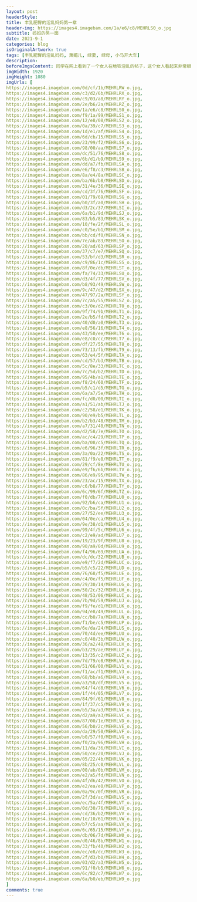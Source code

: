 ```yaml
---
layout: post
headerStyle: 
title: 丰乳肥臀的淫乱妈妈第一章
header-img: https://images4.imagebam.com/1a/e6/c8/MEHRLS0_o.jpg
subtitle: 妈妈的另一面
date: 2021-9-1
categories: blog
isOriginalArtwork: true
tags: [丰乳肥臀的淫乱妈妈, 萧媚儿, 绿妻, 绿母, 小马开大车]
description:
beforeImgsContent: 同学在网上看到了一个女人在地铁淫乱的帖子，这个女人看起来非常眼熟。恰逢当晚爸爸妈妈再次出门，为了确认，我追踪爸爸妈妈来到地铁，没想到一直以来温柔美丽的女神妈妈，背后竟然是如此淫荡的女人……
imgWidth: 1920
imgHeight: 1080
imgUrls: [
https://images4.imagebam.com/0d/cf/1b/MEHRLRW_o.jpg,
https://images4.imagebam.com/c3/d2/6b/MEHRLRX_o.jpg,
https://images4.imagebam.com/c9/03/a8/MEHRLRY_o.jpg,
https://images4.imagebam.com/2e/b6/2a/MEHRLRZ_o.jpg,
https://images4.imagebam.com/1a/e6/c8/MEHRLS0_o.jpg,
https://images4.imagebam.com/f9/1a/99/MEHRLS1_o.jpg,
https://images4.imagebam.com/12/e8/08/MEHRLS2_o.jpg,
https://images4.imagebam.com/0a/39/c7/MEHRLS3_o.jpg,
https://images4.imagebam.com/1d/e1/af/MEHRLS4_o.jpg,
https://images4.imagebam.com/6d/cb/15/MEHRLS5_o.jpg,
https://images4.imagebam.com/23/99/f2/MEHRLS6_o.jpg,
https://images4.imagebam.com/98/00/aa/MEHRLS7_o.jpg,
https://images4.imagebam.com/dc/51/76/MEHRLS8_o.jpg,
https://images4.imagebam.com/6b/d1/b9/MEHRLS9_o.jpg,
https://images4.imagebam.com/dd/a7/fb/MEHRLSA_o.jpg,
https://images4.imagebam.com/e6/f8/c3/MEHRLSB_o.jpg,
https://images4.imagebam.com/8a/e4/8a/MEHRLSC_o.jpg,
https://images4.imagebam.com/ba/6b/b8/MEHRLSD_o.jpg,
https://images4.imagebam.com/31/4e/36/MEHRLSE_o.jpg,
https://images4.imagebam.com/cd/3f/76/MEHRLSF_o.jpg,
https://images4.imagebam.com/01/79/69/MEHRLSG_o.jpg,
https://images4.imagebam.com/b0/3f/a0/MEHRLSH_o.jpg,
https://images4.imagebam.com/d3/2c/37/MEHRLSI_o.jpg,
https://images4.imagebam.com/6a/b1/9d/MEHRLSJ_o.jpg,
https://images4.imagebam.com/83/b5/83/MEHRLSK_o.jpg,
https://images4.imagebam.com/10/fe/2f/MEHRLSL_o.jpg,
https://images4.imagebam.com/c0/5e/b1/MEHRLSM_o.jpg,
https://images4.imagebam.com/bb/cd/f0/MEHRLSN_o.jpg,
https://images4.imagebam.com/7e/ab/83/MEHRLSO_o.jpg,
https://images4.imagebam.com/20/ad/63/MEHRLSP_o.jpg,
https://images4.imagebam.com/37/c7/e7/MEHRLSQ_o.jpg,
https://images4.imagebam.com/53/bf/d3/MEHRLSR_o.jpg,
https://images4.imagebam.com/c9/86/1c/MEHRLSS_o.jpg,
https://images4.imagebam.com/8f/0e/db/MEHRLST_o.jpg,
https://images4.imagebam.com/fa/74/33/MEHRLSU_o.jpg,
https://images4.imagebam.com/d3/4f/77/MEHRLSV_o.jpg,
https://images4.imagebam.com/b8/93/49/MEHRLSW_o.jpg,
https://images4.imagebam.com/9c/47/d2/MEHRLSX_o.jpg,
https://images4.imagebam.com/47/97/2a/MEHRLSY_o.jpg,
https://images4.imagebam.com/7c/a5/55/MEHRLSZ_o.jpg,
https://images4.imagebam.com/c3/0e/d2/MEHRLT0_o.jpg,
https://images4.imagebam.com/9f/74/9b/MEHRLT1_o.jpg,
https://images4.imagebam.com/2e/b5/fd/MEHRLT2_o.jpg,
https://images4.imagebam.com/40/d0/a0/MEHRLT3_o.jpg,
https://images4.imagebam.com/e8/56/16/MEHRLT4_o.jpg,
https://images4.imagebam.com/43/50/ee/MEHRLT6_o.jpg,
https://images4.imagebam.com/e8/c0/cc/MEHRLT7_o.jpg,
https://images4.imagebam.com/df/27/55/MEHRLT8_o.jpg,
https://images4.imagebam.com/73/13/fb/MEHRLT9_o.jpg,
https://images4.imagebam.com/63/e4/5f/MEHRLTA_o.jpg,
https://images4.imagebam.com/cd/57/b3/MEHRLTB_o.jpg,
https://images4.imagebam.com/5c/8e/33/MEHRLTC_o.jpg,
https://images4.imagebam.com/7c/5d/b2/MEHRLTD_o.jpg,
https://images4.imagebam.com/95/4b/a1/MEHRLTE_o.jpg,
https://images4.imagebam.com/f8/24/60/MEHRLTF_o.jpg,
https://images4.imagebam.com/b5/c1/d5/MEHRLTG_o.jpg,
https://images4.imagebam.com/6a/a7/5e/MEHRLTH_o.jpg,
https://images4.imagebam.com/fc/d0/00/MEHRLTI_o.jpg,
https://images4.imagebam.com/a1/51/ab/MEHRLTJ_o.jpg,
https://images4.imagebam.com/c2/58/e1/MEHRLTK_o.jpg,
https://images4.imagebam.com/90/e9/b5/MEHRLTL_o.jpg,
https://images4.imagebam.com/b2/b3/48/MEHRLTM_o.jpg,
https://images4.imagebam.com/a7/31/40/MEHRLTN_o.jpg,
https://images4.imagebam.com/d2/58/7e/MEHRLTO_o.jpg,
https://images4.imagebam.com/ac/c4/29/MEHRLTP_o.jpg,
https://images4.imagebam.com/ba/08/c5/MEHRLTQ_o.jpg,
https://images4.imagebam.com/e6/96/3f/MEHRLTR_o.jpg,
https://images4.imagebam.com/3a/0a/22/MEHRLTS_o.jpg,
https://images4.imagebam.com/81/f9/e8/MEHRLTT_o.jpg,
https://images4.imagebam.com/29/cf/8e/MEHRLTU_o.jpg,
https://images4.imagebam.com/e9/f6/6b/MEHRLTV_o.jpg,
https://images4.imagebam.com/86/e9/95/MEHRLTW_o.jpg,
https://images4.imagebam.com/23/ac/15/MEHRLTX_o.jpg,
https://images4.imagebam.com/c6/b8/77/MEHRLTY_o.jpg,
https://images4.imagebam.com/6c/99/6f/MEHRLTZ_o.jpg,
https://images4.imagebam.com/f0/db/7f/MEHRLU0_o.jpg,
https://images4.imagebam.com/92/b6/ca/MEHRLU1_o.jpg,
https://images4.imagebam.com/0c/ba/5f/MEHRLU2_o.jpg,
https://images4.imagebam.com/27/52/ee/MEHRLU3_o.jpg,
https://images4.imagebam.com/04/0e/ca/MEHRLU4_o.jpg,
https://images4.imagebam.com/9e/38/d1/MEHRLU5_o.jpg,
https://images4.imagebam.com/99/4f/5c/MEHRLU6_o.jpg,
https://images4.imagebam.com/c2/e9/ad/MEHRLU7_o.jpg,
https://images4.imagebam.com/19/23/9f/MEHRLU8_o.jpg,
https://images4.imagebam.com/90/a9/0d/MEHRLU9_o.jpg,
https://images4.imagebam.com/f4/96/69/MEHRLUA_o.jpg,
https://images4.imagebam.com/dc/dc/32/MEHRLUB_o.jpg,
https://images4.imagebam.com/e9/f7/2d/MEHRLUC_o.jpg,
https://images4.imagebam.com/b5/c5/22/MEHRLUD_o.jpg,
https://images4.imagebam.com/76/68/f5/MEHRLUE_o.jpg,
https://images4.imagebam.com/c4/0e/f5/MEHRLUF_o.jpg,
https://images4.imagebam.com/29/30/14/MEHRLUG_o.jpg,
https://images4.imagebam.com/50/2c/32/MEHRLUH_o.jpg,
https://images4.imagebam.com/48/53/06/MEHRLUI_o.jpg,
https://images4.imagebam.com/7b/9d/59/MEHRLUJ_o.jpg,
https://images4.imagebam.com/f9/fe/d1/MEHRLUK_o.jpg,
https://images4.imagebam.com/94/e8/49/MEHRLUL_o.jpg,
https://images4.imagebam.com/cc/b0/7a/MEHRLUN_o.jpg,
https://images4.imagebam.com/f1/be/c5/MEHRLUP_o.jpg,
https://images4.imagebam.com/6e/da/24/MEHRLUS_o.jpg,
https://images4.imagebam.com/70/4d/ee/MEHRLUU_o.jpg,
https://images4.imagebam.com/c0/40/3b/MEHRLUW_o.jpg,
https://images4.imagebam.com/36/a2/48/MEHRLUX_o.jpg,
https://images4.imagebam.com/b3/29/ae/MEHRLUY_o.jpg,
https://images4.imagebam.com/13/35/c2/MEHRLUZ_o.jpg,
https://images4.imagebam.com/7d/79/e8/MEHRLV0_o.jpg,
https://images4.imagebam.com/51/66/00/MEHRLV1_o.jpg,
https://images4.imagebam.com/f1/ac/f1/MEHRLV3_o.jpg,
https://images4.imagebam.com/68/bb/a6/MEHRLV4_o.jpg,
https://images4.imagebam.com/a3/58/df/MEHRLV5_o.jpg,
https://images4.imagebam.com/64/f4/d8/MEHRLV6_o.jpg,
https://images4.imagebam.com/1f/44/05/MEHRLV7_o.jpg,
https://images4.imagebam.com/84/9f/61/MEHRLV8_o.jpg,
https://images4.imagebam.com/1f/37/c5/MEHRLV9_o.jpg,
https://images4.imagebam.com/b5/3a/a3/MEHRLVA_o.jpg,
https://images4.imagebam.com/d2/a9/a3/MEHRLVC_o.jpg,
https://images4.imagebam.com/87/00/1e/MEHRLVD_o.jpg,
https://images4.imagebam.com/56/b0/2c/MEHRLVE_o.jpg,
https://images4.imagebam.com/da/29/50/MEHRLVF_o.jpg,
https://images4.imagebam.com/b0/57/f0/MEHRLVG_o.jpg,
https://images4.imagebam.com/f0/2a/96/MEHRLVH_o.jpg,
https://images4.imagebam.com/11/da/36/MEHRLVI_o.jpg,
https://images4.imagebam.com/50/ce/20/MEHRLVJ_o.jpg,
https://images4.imagebam.com/05/22/4b/MEHRLVK_o.jpg,
https://images4.imagebam.com/8b/25/c0/MEHRLVL_o.jpg,
https://images4.imagebam.com/00/ab/0b/MEHRLVM_o.jpg,
https://images4.imagebam.com/e2/a5/fd/MEHRLVN_o.jpg,
https://images4.imagebam.com/4f/d6/42/MEHRLVO_o.jpg,
https://images4.imagebam.com/e2/ea/e0/MEHRLVP_o.jpg,
https://images4.imagebam.com/0a/9c/0f/MEHRLVR_o.jpg,
https://images4.imagebam.com/2f/3d/ac/MEHRLVS_o.jpg,
https://images4.imagebam.com/ec/5a/4f/MEHRLVT_o.jpg,
https://images4.imagebam.com/0d/30/76/MEHRLVU_o.jpg,
https://images4.imagebam.com/cd/36/b2/MEHRLVV_o.jpg,
https://images4.imagebam.com/1e/10/61/MEHRLVW_o.jpg,
https://images4.imagebam.com/b7/c5/aa/MEHRLVX_o.jpg,
https://images4.imagebam.com/6c/65/15/MEHRLVY_o.jpg,
https://images4.imagebam.com/db/06/7d/MEHRLW0_o.jpg,
https://images4.imagebam.com/d0/46/8b/MEHRLW1_o.jpg,
https://images4.imagebam.com/33/fb/40/MEHRLW2_o.jpg,
https://images4.imagebam.com/ec/e8/dc/MEHRLW3_o.jpg,
https://images4.imagebam.com/2f/d3/b0/MEHRLW4_o.jpg,
https://images4.imagebam.com/03/d2/a3/MEHRLW5_o.jpg,
https://images4.imagebam.com/91/f0/b5/MEHRLW6_o.jpg,
https://images4.imagebam.com/6c/82/c7/MEHRLW7_o.jpg,
https://images4.imagebam.com/6a/b0/eb/MEHRLW9_o.jpg
]
comments: true
---
```

